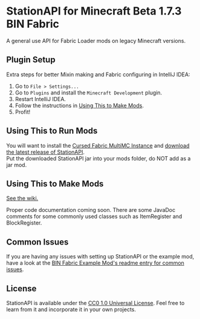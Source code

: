 # StationAPI for Minecraft Beta 1.7.3 BIN Fabric

<!---
WHHYYYYY JITPACK?!
-->

A general use API for Fabric Loader mods on legacy Minecraft versions.

## Plugin Setup

Extra steps for better Mixin making and Fabric configuring in IntelliJ IDEA:

1. Go to `File > Settings...`
2. Go to `Plugins` and install the `Minecraft Development` plugin.
3. Restart IntelliJ IDEA.
4. Follow the instructions in [Using This to Make Mods](#using-this-to-make-mods).
5. Profit!

## Using This to Run Mods

You will want to install the [Cursed Fabric MultiMC Instance](https://github.com/calmilamsy/Cursed-Fabric-MultiMC) and [download the latest release of StationAPI](https://github.com/modificationstation/StationAPI/releases/latest).  
Put the downloaded StationAPI jar into your mods folder, do NOT add as a jar mod.

## Using This to Make Mods

[See the wiki.](https://github.com/ModificationStation/StationAPI/wiki)

Proper code documentation coming soon. There are some JavaDoc comments for some commonly used classes such as ItemRegister and BlockRegister.

## Common Issues

If you are having any issues with setting up StationAPI or the example mod, have a look at the [BIN Fabric Example Mod's readme entry for common issues](https://github.com/calmilamsy/BIN-fabric-example-mod/#common-issues).  

## License

StationAPI is available under the [CC0 1.0 Universal License](LICENSE). Feel free to learn from it and incorporate it in your own projects.
